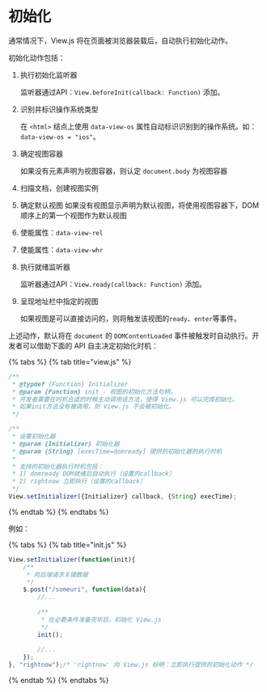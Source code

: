# 初始化

通常情况下，View.js 将在页面被浏览器装载后，自动执行初始化动作。

初始化动作包括：

1. 执行初始化监听器

   监听器通过API：`View.beforeInit(callback: Function)` 添加。

2. 识别并标识操作系统类型

   在 `<html>` 结点上使用 `data-view-os` 属性自动标识识别到的操作系统。如：`data-view-os = "ios"`。

3. 确定视图容器

   如果没有元素声明为视图容器，则认定 `document.body` 为视图容器

4. 扫描文档，创建视图实例
5. 确定默认视图 如果没有视图显示声明为默认视图，将使用视图容器下，DOM 顺序上的第一个视图作为默认视图
6. 使能属性：`data-view-rel`
7. 使能属性：`data-view-whr`
8. 执行就绪监听器

   监听器通过API：`View.ready(callback: Function)` 添加。

9. 呈现地址栏中指定的视图

   如果视图是可以直接访问的，则将触发该视图的`ready`、`enter`等事件。

上述动作，默认将在 `document` 的 `DOMContentLoaded` 事件被触发时自动执行。开发者可以借助下面的 API 自主决定初始化时机：

{% tabs %}
{% tab title="view.js" %}
```javascript
/**
 * @typdef {Function} Initializer
 * @param {Function} init - 视图的初始化方法句柄。
 * 开发者需要在时机合适的时候主动调用该方法，使得 View.js 可以完成初始化。
 * 如果init方法没有被调用，则 View.js 不会被初始化。
 */

/**
 * 设置初始化器
 * @param {Initializer} 初始化器
 * @param {String} [execTime=domready] 提供的初始化器的执行时机
 *
 * 支持的初始化器执行时机包括：
 * 1) domready DOM就绪后自动执行（设置的callback）
 * 2) rightnow 立即执行（设置的callback）
 */
View.setInitializer({Initializer} callback, {String} execTime);
```
{% endtab %}
{% endtabs %}

例如：

{% tabs %}
{% tab title="init.js" %}
```javascript
View.setInitializer(function(init){
    /**
     * 向后端请求关键数据
     */
    $.post("/someuri", function(data){
        //...
        
        /**
         * 在必要条件准备完毕后，初始化 View.js
         */
        init();
        
        //...
    });
}, "rightnow");/* 'rightnow' 向 View.js 标明：立即执行提供的初始化动作 */
```
{% endtab %}
{% endtabs %}

